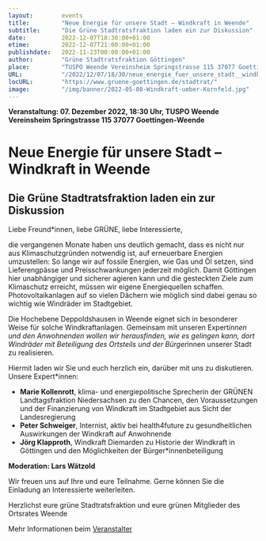 ```yaml
---
layout:        events
title:         "Neue Energie für unsere Stadt – Windkraft in Weende"
subtitle:      "Die Grüne Stadtratsfraktion laden ein zur Diskussion"
date:          2022-12-07T18:30:00+01:00
etime:         2022-12-07T21:00:00+01:00
publishdate:   2022-11-23T00:00:00+01:00
author:        "Grüne Stadtratsfraktion Göttingen"
place:         "TUSPO Weende Vereinsheim Springstrasse 115 37077 Goettingen-Weende"
URL:           "/2022/12/07/18/30/neue_energie_fuer_unsere_stadt__windkraft_in_weende"
locURL:        "https://www.gruene-goettingen.de/stadtrat/"
image:         "/img/banner/2022-05-08-Windkraft-ueber-Kornfeld.jpg"
---
```


**Veranstaltung: 07. Dezember 2022, 18:30 Uhr, TUSPO Weende Vereinsheim Springstrasse 115 37077 Goettingen-Weende**

Neue Energie für unsere Stadt – Windkraft in Weende
===========

Die Grüne Stadtratsfraktion laden ein zur Diskussion
-----------
Liebe Freund*innen, liebe GRÜNE, liebe Interessierte, 

die vergangenen Monate haben uns deutlich gemacht, dass es nicht nur aus Klimaschutzgründen notwendig ist, auf erneuerbare Energien umzustellen: So lange wir auf fossile Energien, wie Gas und Öl setzen, sind Lieferengpässe und Preisschwankungen jederzeit möglich. Damit Göttingen hier unabhängiger und sicherer agieren kann und die gesteckten Ziele zum Klimaschutz erreicht, müssen wir eigene Energiequellen schaffen. Photovoltaikanlagen auf so vielen Dächern wie möglich sind dabei genau so wichtig wie Windräder im Stadtgebiet. 

Die Hochebene Deppoldshausen in Weende eignet sich in besonderer Weise für solche Windkraftanlagen. Gemeinsam mit unseren Expert*innen und den Anwohnenden wollen wir herausfinden, wie es gelingen kann, dort Windräder mit Beteiligung des Ortsteils und der Bürger*innen unserer Stadt zu realisieren.

Hiermit laden wir Sie und euch herzlich ein, darüber mit uns zu diskutieren. Unsere Expert*innen: 

- **Marie Kollenrott**, klima- und energiepolitische Sprecherin der GRÜNEN Landtagsfraktion Niedersachsen zu den Chancen, den Voraussetzungen und der Finanzierung von Windkraft im Stadtgebiet aus Sicht der Landesregierung
- **Peter Schweiger**, Internist, aktiv bei health4future zu gesundheitlichen Auswirkungen der Windkraft auf Anwohnende
- **Jörg Klapproth**, Windkraft Diemarden zu Historie der Windkraft in Göttingen und den Möglichkeiten der Bürger*innenbeteiligung

**Moderation: Lars Wätzold**

Wir freuen uns auf Ihre und eure Teilnahme. Gerne können Sie die Einladung an Interessierte weiterleiten.


Herzlichst eure grüne Stadtratsfraktion
und eure grünen Mitglieder des Ortsrates Weende 

Mehr Informationen beim [Veranstalter](https://www.gruene-goettingen.de/stadtrat/)
